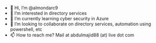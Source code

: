 - 👋 Hi, I’m @almondarc9
- 👀 I’m interested in directory services
- 🌱 I’m currently learning cyber security in Azure
- 💞️ I’m looking to collaborate on directory services, automation using powershell, etc
- 📫 How to reach me? Mail at abdulmajid88 (at) live dot com

<!---
almondarc9/almondarc9 is a ✨ special ✨ repository because its `README.md` (this file) appears on your GitHub profile.
You can click the Preview link to take a look at your changes.
--->
